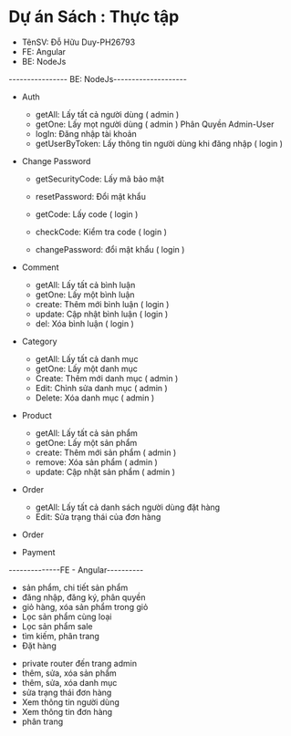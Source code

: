 # Dự án Sách : Thực tập 
- TênSV: Đỗ Hữu Duy-PH26793
- FE: Angular
- BE: NodeJs

<!-- --------------------BE-------------------- -->
---------------- BE: NodeJs--------------------
- Auth

  - getAll: Lấy tất cả người dùng ( admin )
  - getOne: Lấy mọt người dùng ( admin )
    Phân Quyền Admin-User
  - logIn: Đăng nhập tài khoản
  - getUserByToken: Lấy thông tin người dùng khi đăng nhập ( login )
- Change Password
    <!-- Quên mật khẩu -->

  - getSecurityCode: Lấy mã bảo mật
  - resetPassword: Đổi mật khẩu

    <!-- Đổi mật khẩu -->

  - getCode: Lấy code ( login )
  - checkCode: Kiểm tra code ( login )
  - changePassword: đổi mật khẩu ( login )
- Comment

  - getAll: Lấy tất cả bình luận
  - getOne: Lấy một bình luận
  - create: Thêm mới bình luận ( login )
  - update: Cập nhật bình luận ( login )
  - del: Xóa bình luận ( login )

- Category

  - getAll: Lấy tất cả danh mục
  - getOne: Lấy một danh mục
  - Create: Thêm mới danh mục ( admin )
  - Edit: Chỉnh sửa danh mục ( admin )
  - Delete: Xóa danh mục ( admin )

- Product

  - getAll: Lấy tất cả sản phẩm
  - getOne: Lấy một sản phẩm
  - create: Thêm mới sản phẩm ( admin )
  - remove: Xóa sản phẩm ( admin )
  - update: Cập nhật sản phẩm ( admin )

- Order
  - getAll: Lấy tất cả danh sách người dùng đặt hàng
  - Edit: Sửa trạng thái của đơn hàng
  
  <!-- --------------------BE Success-------------------- -->

- Order
- Payment


<!-- --------------------FE - Angular-------------------- -->
--------------FE - Angular----------
- sản phẩm, chi tiết sản phẩm
- đăng nhập, đăng ký, phân quyền
- giỏ hàng, xóa sản phẩm trong giỏ
- Lọc sản phẩm cùng loại 
- Lọc sản phẩm sale
- tìm kiếm, phân trang
- Đặt hàng
<!-- Admin -->

- private router đến trang admin
- thêm, sửa, xóa sản phẩm
- thêm, sửa, xóa danh mục
- sửa trạng thái đơn hàng
- Xem thông tin người dùng
- Xem thông tin đơn hàng
- phân trang